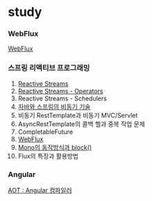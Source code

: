 # study


### WebFlux
[WebFlux](https://github.com/sangminK/study/blob/main/WebFlux.md)
<br>

### 스프링 리액티브 프로그래밍

1. [Reactive Streams](https://github.com/sangminK/study/blob/main/%EC%8A%A4%ED%94%84%EB%A7%81%20%EB%A6%AC%EC%95%A1%ED%8B%B0%EB%B8%8C%20%ED%94%84%EB%A1%9C%EA%B7%B8%EB%9E%98%EB%B0%8D(1).md)
2. [Reactive Streams - Operators](https://github.com/sangminK/study/blob/main/%EC%8A%A4%ED%94%84%EB%A7%81%20%EB%A6%AC%EC%95%A1%ED%8B%B0%EB%B8%8C%20%ED%94%84%EB%A1%9C%EA%B7%B8%EB%9E%98%EB%B0%8D(2).md)
3. Reactive Streams - Schedulers
4. [자바와 스프링의 비동기 기술](https://github.com/sangminK/study/blob/main/%EC%8A%A4%ED%94%84%EB%A7%81%20%EB%A6%AC%EC%95%A1%ED%8B%B0%EB%B8%8C%20%ED%94%84%EB%A1%9C%EA%B7%B8%EB%9E%98%EB%B0%8D(4).md)
5. 비동기 RestTemplate과 비동기 MVC/Servlet
6. AsyncRestTemplate의 콜백 헬과 중복 작업 문제
7. CompletableFuture
8. [WebFlux](https://github.com/sangminK/study/blob/main/%EC%8A%A4%ED%94%84%EB%A7%81%20%EB%A6%AC%EC%95%A1%ED%8B%B0%EB%B8%8C%20%ED%94%84%EB%A1%9C%EA%B7%B8%EB%9E%98%EB%B0%8D(8).md)
9. [Mono의 동작방식과 block()](https://github.com/sangminK/study/blob/main/%EC%8A%A4%ED%94%84%EB%A7%81%20%EB%A6%AC%EC%95%A1%ED%8B%B0%EB%B8%8C%20%ED%94%84%EB%A1%9C%EA%B7%B8%EB%9E%98%EB%B0%8D(9).md)
10. Flux의 특징과 활용방법

### Angular
[AOT : Angular 컴파일러](https://github.com/sangminK/myDoc/blob/master/Angular/AOT_Angular%20%EC%BB%B4%ED%8C%8C%EC%9D%BC%EB%9F%AC.pdf)
